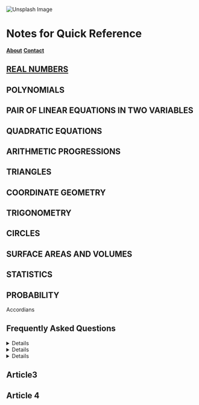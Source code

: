 
![Unsplash Image](https://images.unsplash.com/photo-1560763150-5f34e9c1e68d?q=80&w=1935&auto=format&fit=crop&ixlib=rb-4.0.3&ixid=M3wxMjA3fDB8MHxwaG90by1wYWdlfHx8fGVufDB8fHx8fA%3D%3D)
# Notes for Quick Reference
**[About](/about.md)**
**[Contact](/contact.md)**

## [REAL NUMBERS](./realnumbers.md)
## POLYNOMIALS
## PAIR OF LINEAR EQUATIONS IN TWO VARIABLES
## QUADRATIC EQUATIONS
## ARITHMETIC PROGRESSIONS
## TRIANGLES
## COORDINATE GEOMETRY
## TRIGONOMETRY
## CIRCLES
## SURFACE AREAS AND VOLUMES
## STATISTICS
## PROBABILITY

Accordians

## Frequently Asked Questions



<details>

  <h2><summary>What is this product?</summary></h2>

  <p>This product is a revolutionary new way to...</p>

</details>



<details>

  <h2><summary>How do I use it?</summary></h2>

  <p>To use this product, simply...</p>

</details>



<details>

  <h2><summary>Where can I buy it?</summary></h2>

  <p>You can purchase this product at our online store.</p>

</details>

## Article3


## Article 4

